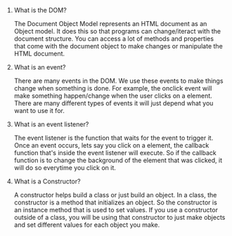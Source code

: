 1. What is the DOM?

    The Document Object Model represents an HTML document as an Object model. It does this so that programs can change/iteract with the document structure. You can access a lot of methods and properties that come with the document object to make changes or manipulate the HTML document.

2. What is an event?

    There are many events in the DOM. We use these events to make things change when something is done. For example, the onclick event will make something happen/change when the user clicks on a element. There are many different types of events it will just depend what you want to use it for.

3. What is an event listener?

    The event listener is the function that waits for the event to trigger it. Once an event occurs, lets say you click on a element, the callback function that's inside the event listener will execute. So if the callback function is to change the background of the element that was clicked, it will do so everytime you click on it.

4. What is a Constructor?

    A constructor helps build a class or just build an object. In a class, the constructor is a method that initializes an object. So the constructor is an instance method that is used to set values. If you use a constructor outside of a class, you will be using that constructor to just make objects and set different values for each object you make.